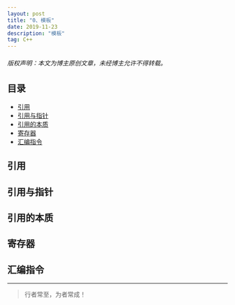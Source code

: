 ```yaml
---
layout: post
title: "0、模板"
date: 2019-11-23
description: "模板"
tag: C++
---
```



<h6>版权声明：本文为博主原创文章，未经博主允许不得转载。</h6>








## 目录

* [引用](#content1)
* [引用与指针](#content2)
* [引用的本质](#content3)
* [寄存器](#content4)
* [汇编指令](#content5)






<!-- ************************************************ -->
## <a id="content1"></a>引用

<!-- ************************************************ -->
## <a id="content2"></a>引用与指针

<!-- ************************************************ -->
## <a id="content3"></a>引用的本质


<!-- ************************************************ -->
## <a id="content4"></a>寄存器

<!-- ************************************************ -->
## <a id="content5"></a>汇编指令





----------
>  行者常至，为者常成！


